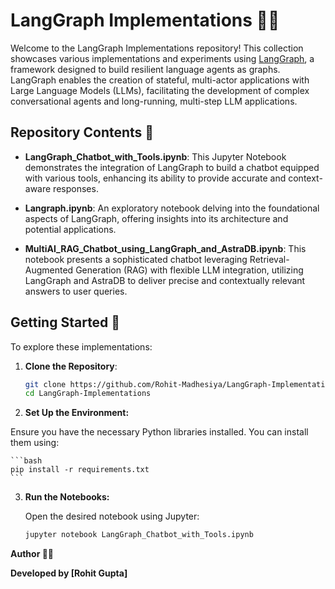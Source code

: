 # LangGraph Implementations 🧠🔗

Welcome to the LangGraph Implementations repository! This collection showcases various implementations and experiments using [LangGraph](https://github.com/langchain-ai/langgraph), a framework designed to build resilient language agents as graphs. LangGraph enables the creation of stateful, multi-actor applications with Large Language Models (LLMs), facilitating the development of complex conversational agents and long-running, multi-step LLM applications.

## Repository Contents 📂

- **LangGraph_Chatbot_with_Tools.ipynb**: This Jupyter Notebook demonstrates the integration of LangGraph to build a chatbot equipped with various tools, enhancing its ability to provide accurate and context-aware responses.

- **Langraph.ipynb**: An exploratory notebook delving into the foundational aspects of LangGraph, offering insights into its architecture and potential applications.

- **MultiAI_RAG_Chatbot_using_LangGraph_and_AstraDB.ipynb**: This notebook presents a sophisticated chatbot leveraging Retrieval-Augmented Generation (RAG) with flexible LLM integration, utilizing LangGraph and AstraDB to deliver precise and contextually relevant answers to user queries.

## Getting Started 🚀

To explore these implementations:

1. **Clone the Repository**:

   ```bash
   git clone https://github.com/Rohit-Madhesiya/LangGraph-Implementations.git
   cd LangGraph-Implementations
    ```

2. **Set Up the Environment:**

  Ensure you have the necessary Python libraries installed. You can install them using:

    ```bash
    pip install -r requirements.txt
    ```

3. **Run the Notebooks:**

   Open the desired notebook using Jupyter:

   ```bash
   jupyter notebook LangGraph_Chatbot_with_Tools.ipynb
    ```


**Author 👨‍💻**

**Developed by [Rohit Gupta]**

